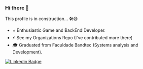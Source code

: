 ### Hi there 👋
This profile is in construction...  🛠😅

- ⭐ Enthusiastic Game and BackEnd Developer.
- ⚡ See my Organizations Repo (I've contributed more there)
- 🎓 Graduated from Faculdade Bandtec (Systems analysis and Development).

[![Linkedin Badge](https://img.shields.io/badge/-LinkedIn-blue?style=flat-square&logo=Linkedin&logoColor=white&link=https://www.linkedin.com/in/gabriel-leme-71325b150/)](https://www.linkedin.com/in/germano-brigido-do-nascimento-256257143/)

<!--
**manoger/manoger** is a ✨ _special_ ✨ repository because its `README.md` (this file) appears on your GitHub profile.


These days I'm not using GitHub so much, but don't worry.
[![Generic badge](https://img.shields.io/badge/_manoger-BitBucket-blue.svg)](https://bitbucket.org/_manoger/)
[![Generic badge](https://img.shields.io/badge/manoger-GitLab-orange.svg)](https://gitlab.com/manoger)


Here are some ideas to get you started:
- 🔭 I’m currently working on ...
- 🌱 I’m currently learning ...
- 👯 I’m looking to collaborate on ...
- 🤔 I’m looking for help with ...
- 💬 Ask me about ...
- 📫 How to reach me: ...
- 😄 Pronouns: ...
- ⚡ Fun fact: ...
-->
